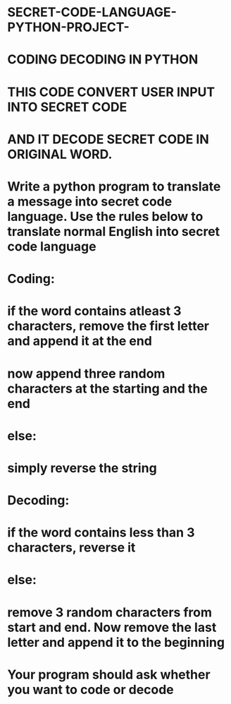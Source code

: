 # SECRET-CODE-LANGUAGE-PYTHON-PROJECT-

# CODING DECODING IN PYTHON
# THIS CODE CONVERT USER INPUT INTO SECRET CODE
# AND IT DECODE SECRET CODE IN ORIGINAL WORD.


# Write a python program to translate a message into secret code language. Use the rules below to translate normal English into secret code language

# Coding:
# if the word contains atleast 3 characters, remove the first letter and append it at the end
#   now append three random characters at the starting and the end
# else:
#   simply reverse the string

# Decoding:
# if the word contains less than 3 characters, reverse it
# else:
#   remove 3 random characters from start and end. Now remove the last letter and append it to the beginning

# Your program should ask whether you want to code or decode
